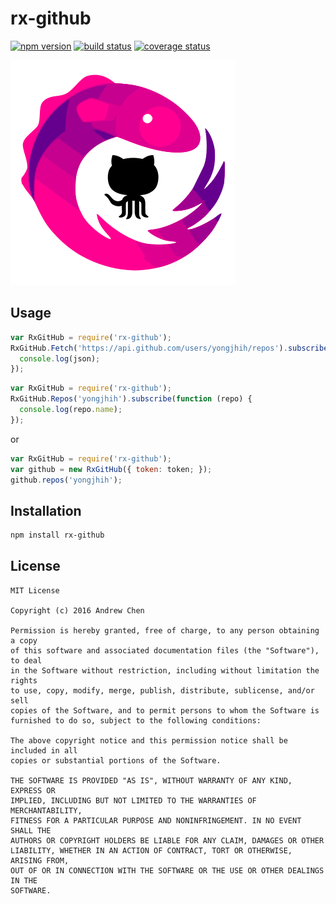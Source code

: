 # rx-github

[![npm version][npm-image]][npm-url]
[![build status][travis-image]][travis-url]
[![coverage status][coveralls-image]][coveralls-url]

[npm-image]: https://img.shields.io/npm/v/rx-github.svg?style=flat-square
[npm-url]: https://www.npmjs.com/package/rx-github
[travis-image]: https://img.shields.io/travis/yongjhih/rx-github.svg?style=flat-square
[travis-url]: https://travis-ci.org/yongjhih/rx-github
[coveralls-image]: https://img.shields.io/coveralls/yongjhih/rx-github.svg?style=flat-square
[coveralls-url]: https://coveralls.io/r/yongjhih/rx-github

![](art/rx-github.png)

## Usage

```js
var RxGitHub = require('rx-github');
RxGitHub.Fetch('https://api.github.com/users/yongjhih/repos').subscribe(function (json) {
  console.log(json);
});
```

```js
var RxGitHub = require('rx-github');
RxGitHub.Repos('yongjhih').subscribe(function (repo) {
  console.log(repo.name);
});
```

or

```js
var RxGitHub = require('rx-github');
var github = new RxGitHub({ token: token; });
github.repos('yongjhih');
```

## Installation

```sh
npm install rx-github
```

## License

```
MIT License

Copyright (c) 2016 Andrew Chen

Permission is hereby granted, free of charge, to any person obtaining a copy
of this software and associated documentation files (the "Software"), to deal
in the Software without restriction, including without limitation the rights
to use, copy, modify, merge, publish, distribute, sublicense, and/or sell
copies of the Software, and to permit persons to whom the Software is
furnished to do so, subject to the following conditions:

The above copyright notice and this permission notice shall be included in all
copies or substantial portions of the Software.

THE SOFTWARE IS PROVIDED "AS IS", WITHOUT WARRANTY OF ANY KIND, EXPRESS OR
IMPLIED, INCLUDING BUT NOT LIMITED TO THE WARRANTIES OF MERCHANTABILITY,
FITNESS FOR A PARTICULAR PURPOSE AND NONINFRINGEMENT. IN NO EVENT SHALL THE
AUTHORS OR COPYRIGHT HOLDERS BE LIABLE FOR ANY CLAIM, DAMAGES OR OTHER
LIABILITY, WHETHER IN AN ACTION OF CONTRACT, TORT OR OTHERWISE, ARISING FROM,
OUT OF OR IN CONNECTION WITH THE SOFTWARE OR THE USE OR OTHER DEALINGS IN THE
SOFTWARE.
```
